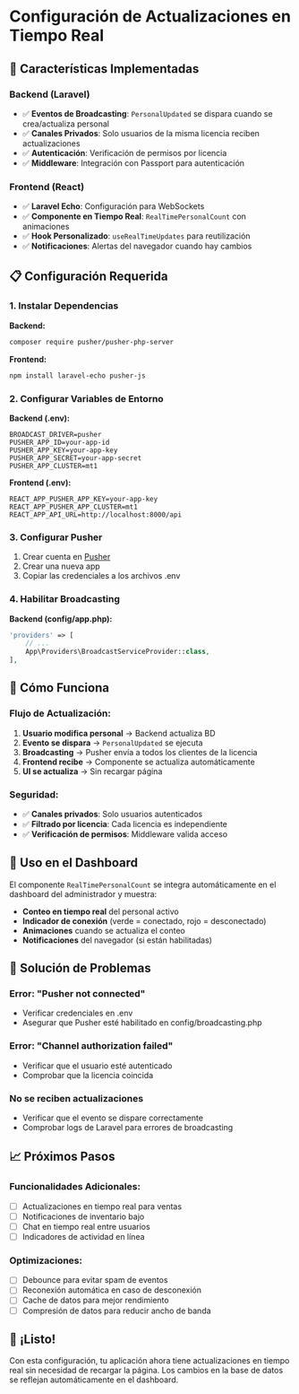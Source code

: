 # Configuración de Actualizaciones en Tiempo Real

## 🚀 Características Implementadas

### Backend (Laravel)
- ✅ **Eventos de Broadcasting**: `PersonalUpdated` se dispara cuando se crea/actualiza personal
- ✅ **Canales Privados**: Solo usuarios de la misma licencia reciben actualizaciones
- ✅ **Autenticación**: Verificación de permisos por licencia
- ✅ **Middleware**: Integración con Passport para autenticación

### Frontend (React)
- ✅ **Laravel Echo**: Configuración para WebSockets
- ✅ **Componente en Tiempo Real**: `RealTimePersonalCount` con animaciones
- ✅ **Hook Personalizado**: `useRealTimeUpdates` para reutilización
- ✅ **Notificaciones**: Alertas del navegador cuando hay cambios

## 📋 Configuración Requerida

### 1. Instalar Dependencias

**Backend:**
```bash
composer require pusher/pusher-php-server
```

**Frontend:**
```bash
npm install laravel-echo pusher-js
```

### 2. Configurar Variables de Entorno

**Backend (.env):**
```env
BROADCAST_DRIVER=pusher
PUSHER_APP_ID=your-app-id
PUSHER_APP_KEY=your-app-key
PUSHER_APP_SECRET=your-app-secret
PUSHER_APP_CLUSTER=mt1
```

**Frontend (.env):**
```env
REACT_APP_PUSHER_APP_KEY=your-app-key
REACT_APP_PUSHER_APP_CLUSTER=mt1
REACT_APP_API_URL=http://localhost:8000/api
```

### 3. Configurar Pusher

1. Crear cuenta en [Pusher](https://pusher.com/)
2. Crear una nueva app
3. Copiar las credenciales a los archivos .env

### 4. Habilitar Broadcasting

**Backend (config/app.php):**
```php
'providers' => [
    // ...
    App\Providers\BroadcastServiceProvider::class,
],
```

## 🎯 Cómo Funciona

### Flujo de Actualización:
1. **Usuario modifica personal** → Backend actualiza BD
2. **Evento se dispara** → `PersonalUpdated` se ejecuta
3. **Broadcasting** → Pusher envía a todos los clientes de la licencia
4. **Frontend recibe** → Componente se actualiza automáticamente
5. **UI se actualiza** → Sin recargar página

### Seguridad:
- ✅ **Canales privados**: Solo usuarios autenticados
- ✅ **Filtrado por licencia**: Cada licencia es independiente
- ✅ **Verificación de permisos**: Middleware valida acceso

## 🔧 Uso en el Dashboard

El componente `RealTimePersonalCount` se integra automáticamente en el dashboard del administrador y muestra:

- **Conteo en tiempo real** del personal activo
- **Indicador de conexión** (verde = conectado, rojo = desconectado)
- **Animaciones** cuando se actualiza el conteo
- **Notificaciones** del navegador (si están habilitadas)

## 🚨 Solución de Problemas

### Error: "Pusher not connected"
- Verificar credenciales en .env
- Asegurar que Pusher esté habilitado en config/broadcasting.php

### Error: "Channel authorization failed"
- Verificar que el usuario esté autenticado
- Comprobar que la licencia coincida

### No se reciben actualizaciones
- Verificar que el evento se dispare correctamente
- Comprobar logs de Laravel para errores de broadcasting

## 📈 Próximos Pasos

### Funcionalidades Adicionales:
- [ ] Actualizaciones en tiempo real para ventas
- [ ] Notificaciones de inventario bajo
- [ ] Chat en tiempo real entre usuarios
- [ ] Indicadores de actividad en línea

### Optimizaciones:
- [ ] Debounce para evitar spam de eventos
- [ ] Reconexión automática en caso de desconexión
- [ ] Cache de datos para mejor rendimiento
- [ ] Compresión de datos para reducir ancho de banda

## 🎉 ¡Listo!

Con esta configuración, tu aplicación ahora tiene actualizaciones en tiempo real sin necesidad de recargar la página. Los cambios en la base de datos se reflejan automáticamente en el dashboard. 